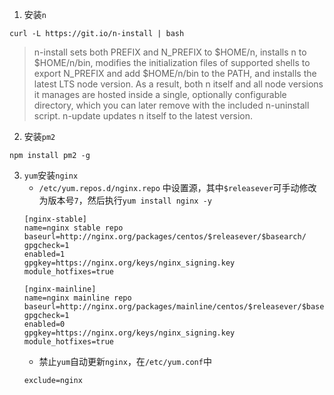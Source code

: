 1. 安装`n`
```
curl -L https://git.io/n-install | bash
```
> n-install sets both PREFIX and N_PREFIX to $HOME/n, installs n to $HOME/n/bin, modifies the initialization files of supported shells to export N_PREFIX and add $HOME/n/bin to the PATH, and installs the latest LTS node version. As a result, both n itself and all node versions it manages are hosted inside a single, optionally configurable directory, which you can later remove with the included n-uninstall script. n-update updates n itself to the latest version.

2. 安装`pm2`
```
npm install pm2 -g
```

3. `yum`安装`nginx`
    * `/etc/yum.repos.d/nginx.repo` 中设置源，其中`$releasever`可手动修改为版本号`7`，然后执行`yum install nginx -y`
    ```
    [nginx-stable]
    name=nginx stable repo
    baseurl=http://nginx.org/packages/centos/$releasever/$basearch/
    gpgcheck=1
    enabled=1
    gpgkey=https://nginx.org/keys/nginx_signing.key
    module_hotfixes=true
    
    [nginx-mainline]
    name=nginx mainline repo
    baseurl=http://nginx.org/packages/mainline/centos/$releasever/$basearch/
    gpgcheck=1
    enabled=0
    gpgkey=https://nginx.org/keys/nginx_signing.key
    module_hotfixes=true
    ```
   * 禁止`yum`自动更新`nginx`，在`/etc/yum.conf`中
   ```
   exclude=nginx
   ```
